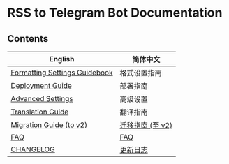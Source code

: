 # RSS to Telegram Bot Documentation

## Contents

| English                                                 | 简体中文                                    |
|---------------------------------------------------------|-----------------------------------------|
| [Formatting Settings Guidebook](formatting-settings.md) | 格式设置指南                                  |
| [Deployment Guide](deployment-guide.md)                 | 部署指南                                    |
| [Advanced Settings](advanced-settings.md)               | 高级设置                                    |
| [Translation Guide](translation-guide.md)               | 翻译指南                                    |
| [Migration Guide (to v2)](migration-guide-v2.md)        | [迁移指南 (至 v2)](migration-guide-v2.zh.md) |
| [FAQ](FAQ.md)                                           | [FAQ](FAQ.zh.md)                        |
| [CHANGELOG](CHANGELOG.md)                               | [更新日志](CHANGELOG.zh.md)                 |
